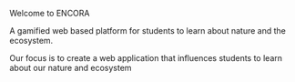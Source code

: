 Welcome to ENCORA

A gamified web based platform for students to learn about nature and the ecosystem.

Our focus is to create a web application that influences students to learn about our nature and ecosystem